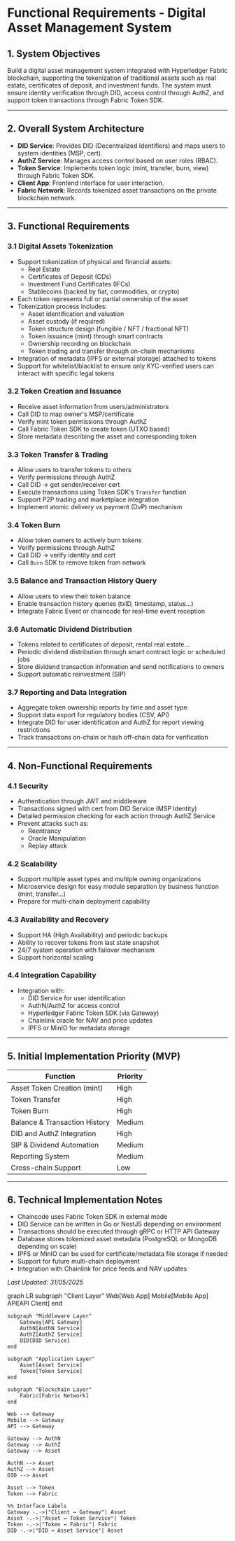 # Functional Requirements - Digital Asset Management System

## 1. System Objectives

Build a digital asset management system integrated with Hyperledger Fabric blockchain, supporting the tokenization of traditional assets such as real estate, certificates of deposit, and investment funds. The system must ensure identity verification through DID, access control through AuthZ, and support token transactions through Fabric Token SDK.

---

## 2. Overall System Architecture

* **DID Service**: Provides DID (Decentralized Identifiers) and maps users to system identities (MSP, cert).
* **AuthZ Service**: Manages access control based on user roles (RBAC).
* **Token Service**: Implements token logic (mint, transfer, burn, view) through Fabric Token SDK.
* **Client App**: Frontend interface for user interaction.
* **Fabric Network**: Records tokenized asset transactions on the private blockchain network.

---

## 3. Functional Requirements

### 3.1 Digital Assets Tokenization

* Support tokenization of physical and financial assets:
  * Real Estate
  * Certificates of Deposit (CDs)
  * Investment Fund Certificates (IFCs)
  * Stablecoins (backed by fiat, commodities, or crypto)
* Each token represents full or partial ownership of the asset
* Tokenization process includes:
  * Asset identification and valuation
  * Asset custody (if required)
  * Token structure design (fungible / NFT / fractional NFT)
  * Token issuance (mint) through smart contracts
  * Ownership recording on blockchain
  * Token trading and transfer through on-chain mechanisms
* Integration of metadata (IPFS or external storage) attached to tokens
* Support for whitelist/blacklist to ensure only KYC-verified users can interact with specific legal tokens

### 3.2 Token Creation and Issuance

* Receive asset information from users/administrators
* Call DID to map owner's MSP/certificate
* Verify mint token permissions through AuthZ
* Call Fabric Token SDK to create token (UTXO based)
* Store metadata describing the asset and corresponding token

### 3.3 Token Transfer & Trading

* Allow users to transfer tokens to others
* Verify permissions through AuthZ
* Call DID → get sender/receiver cert
* Execute transactions using Token SDK's `Transfer` function
* Support P2P trading and marketplace integration
* Implement atomic delivery vs payment (DvP) mechanism

### 3.4 Token Burn

* Allow token owners to actively burn tokens
* Verify permissions through AuthZ
* Call DID → verify identity and cert
* Call `Burn` SDK to remove token from network

### 3.5 Balance and Transaction History Query

* Allow users to view their token balance
* Enable transaction history queries (txID, timestamp, status...)
* Integrate Fabric Event or chaincode for real-time event reception

### 3.6 Automatic Dividend Distribution

* Tokens related to certificates of deposit, rental real estate...
* Periodic dividend distribution through smart contract logic or scheduled jobs
* Store dividend transaction information and send notifications to owners
* Support automatic reinvestment (SIP)

### 3.7 Reporting and Data Integration

* Aggregate token ownership reports by time and asset type
* Support data export for regulatory bodies (CSV, API)
* Integrate DID for user identification and AuthZ for report viewing restrictions
* Track transactions on-chain or hash off-chain data for verification

---

## 4. Non-Functional Requirements

### 4.1 Security

* Authentication through JWT and middleware
* Transactions signed with cert from DID Service (MSP Identity)
* Detailed permission checking for each action through AuthZ Service
* Prevent attacks such as:
  * Reentrancy
  * Oracle Manipulation
  * Replay attack

### 4.2 Scalability

* Support multiple asset types and multiple owning organizations
* Microservice design for easy module separation by business function (mint, transfer...)
* Prepare for multi-chain deployment capability

### 4.3 Availability and Recovery

* Support HA (High Availability) and periodic backups
* Ability to recover tokens from last state snapshot
* 24/7 system operation with failover mechanism
* Support horizontal scaling

### 4.4 Integration Capability

* Integration with:
  * DID Service for user identification
  * AuthN/AuthZ for access control
  * Hyperledger Fabric Token SDK (via Gateway)
  * Chainlink oracle for NAV and price updates
  * IPFS or MinIO for metadata storage

---

## 5. Initial Implementation Priority (MVP)

| Function                          | Priority   |
| --------------------------------- | ---------- |
| Asset Token Creation (mint)       | High       |
| Token Transfer                    | High       |
| Token Burn                        | High       |
| Balance & Transaction History     | Medium     |
| DID and AuthZ Integration         | High       |
| SIP & Dividend Automation         | Medium     |
| Reporting System                  | Medium     |
| Cross-chain Support               | Low        |

---

## 6. Technical Implementation Notes

* Chaincode uses Fabric Token SDK in external mode
* DID Service can be written in Go or NestJS depending on environment
* Transactions should be executed through gRPC or HTTP API Gateway
* Database stores tokenized asset metadata (PostgreSQL or MongoDB depending on scale)
* IPFS or MinIO can be used for certificate/metadata file storage if needed
* Support for future multi-chain deployment
* Integration with Chainlink for price feeds and NAV updates

*Last Updated: 31/05/2025* 

graph LR
    subgraph "Client Layer"
        Web[Web App]
        Mobile[Mobile App]
        API[API Client]
    end

    subgraph "Middleware Layer"
        Gateway[API Gateway]
        AuthN[AuthN Service]
        AuthZ[AuthZ Service]
        DID[DID Service]
    end

    subgraph "Application Layer"
        Asset[Asset Service]
        Token[Token Service]
    end

    subgraph "Blockchain Layer"
        Fabric[Fabric Network]
    end

    Web --> Gateway
    Mobile --> Gateway
    API --> Gateway

    Gateway --> AuthN
    Gateway --> AuthZ
    Gateway --> Asset

    AuthN --> Asset
    AuthZ --> Asset
    DID --> Asset

    Asset --> Token
    Token --> Fabric

    %% Interface Labels
    Gateway -.->|"Client ↔ Gateway"| Asset
    Asset -.->|"Asset ↔ Token Service"| Token
    Token -.->|"Token ↔ Fabric"| Fabric
    DID -.->|"DID ↔ Asset Service"| Asset 